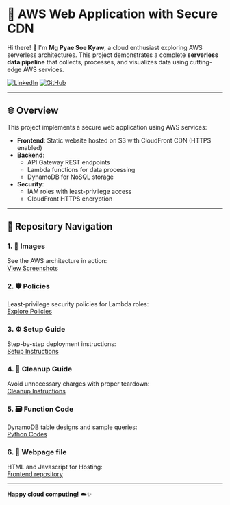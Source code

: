 # **🚀 AWS Web Application with Secure CDN** 

Hi there! 👋 I'm **Mg Pyae Soe Kyaw**, a cloud enthusiast exploring AWS serverless architectures. This project demonstrates a complete **serverless data pipeline** that collects, processes, and visualizes data using cutting-edge AWS services.  

[![LinkedIn](https://img.shields.io/badge/LinkedIn-Connect-blue?style=flat&logo=linkedin)](https://www.linkedin.com/in/pyae-soe-kyaw-2a9962303/)
[![GitHub](https://img.shields.io/badge/GitHub-Repo-lightgrey?style=flat&logo=github)](https://github.com/pyaesoekyaw)

---

## 🌐 Overview
This project implements a secure web application using AWS services:
- **Frontend**: Static website hosted on S3 with CloudFront CDN (HTTPS enabled)
- **Backend**: 
  - API Gateway REST endpoints
  - Lambda functions for data processing
  - DynamoDB for NoSQL storage
- **Security**:
  - IAM roles with least-privilege access
  - CloudFront HTTPS encryption

---

## **📂 Repository Navigation**  

### 1. **📸 Images**  
   See the AWS architecture in action:  
   [View Screenshots](https://github.com/pyaesoekyaw/Serverless_web_page/tree/main/images)  

### 2. **🛡️ Policies**  
   Least-privilege security policies for Lambda roles:  
   [Explore Policies](https://github.com/pyaesoekyaw/Serverless_web_page/tree/main/policies)

### 3. **⚙️ Setup Guide**  
   Step-by-step deployment instructions:  
   [Setup Instructions](https://github.com/pyaesoekyaw/Serverless_web_page/tree/main/project_setup_&_cleanup/setup_instruction.md)

### 4. **🧹 Cleanup Guide**  
   Avoid unnecessary charges with proper teardown:  
   [Cleanup Instructions](https://github.com/pyaesoekyaw/Serverless_web_page/tree/main/project_setup_&_cleanup/cleanup_instruction.md) 

### 5. **🗃️ Function Code**  
   DynamoDB table designs and sample queries:  
   [Python Codes](https://github.com/pyaesoekyaw/Serverless_web_page/tree/main/function_codes)  

### 6. **📄 Webpage file**  
   HTML and Javascript for Hosting:  
   [Frontend repository](https://github.com/pyaesoekyaw/Serverless_web_page/tree/main/code_for_webpage)    

---

 

**Happy cloud computing!** ☁️✨  


